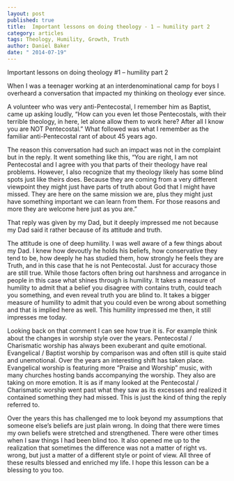 ```yaml
---
layout: post
published: true
title:  Important lessons on doing theology - 1 – humility part 2
category: articles
tags: Theology, Humility, Growth, Truth
author: Daniel Baker
date: " 2014-07-19"
---
```


Important lessons on doing theology #1 – humility part 2

When I was a teenager working at an interdenominational camp for boys I overheard a conversation that impacted my thinking on theology ever since. 

A volunteer who was very anti-Pentecostal, I remember him as Baptist, came up asking loudly, “How can you even let those Pentecostals, with their terrible theology, in here, let alone allow them to work here? After all I know you are NOT Pentecostal.” What followed was what I remember as the familiar anti-Pentecostal rant of about 45 years ago.

The reason this conversation had such an impact was not in the complaint but in the reply. It went something like this, “You are right, I am not Pentecostal and I agree with you that parts of their theology have real problems. However, I also recognize that my theology likely has some blind spots just like theirs does. Because they are coming from a very different viewpoint they might just have parts of truth about God that I might have missed. They are here on the same mission we are, plus they might just have something important we can learn from them. For those reasons and more they are welcome here just as you are.”

That reply was given by my Dad, but it deeply impressed me not because my Dad said it rather because of its attitude and truth.

The attitude is one of deep humility. I was well aware of a few things about my Dad. I knew how devoutly he holds his beliefs, how conservative they tend to be, how deeply he has studied them, how strongly he feels they are Truth, and in this case that he is not Pentecostal. Just for accuracy those are still true. While those factors often bring out harshness and arrogance in people in this case what shines through is humility. It takes a measure of humility to admit that a belief you disagree with contains truth, could teach you something, and even reveal truth you are blind to. It takes a bigger measure of humility to admit that you could even be wrong about something and that is implied here as well. This humility impressed me then, it still impresses me today.

Looking back on that comment I can see how true it is. For example think about the changes in worship style over the years. Pentecostal / Charismatic worship has always been exuberant and quite emotional. Evangelical / Baptist worship by comparison was and often still is quite staid and unemotional. Over the years an interesting shift has taken place. Evangelical worship is featuring more “Praise and Worship” music, with many churches hosting bands accompanying the worship. They also are taking on more emotion. It is as if many looked at the Pentecostal / Charismatic worship went past what they saw as its excesses and realized it contained something they had missed. This is just the kind of thing the reply referred to. 

Over the years this has challenged me to look beyond my assumptions that someone else’s beliefs are just plain wrong. In doing that there were times my own beliefs were stretched and strengthened. There were other times when I saw things I had been blind too. It also opened me up to the realization that sometimes the difference was not a matter of right vs. wrong, but just a matter of a different style or point of view. All three of these results blessed and enriched my life. I hope this lesson can be a blessing to you too.

